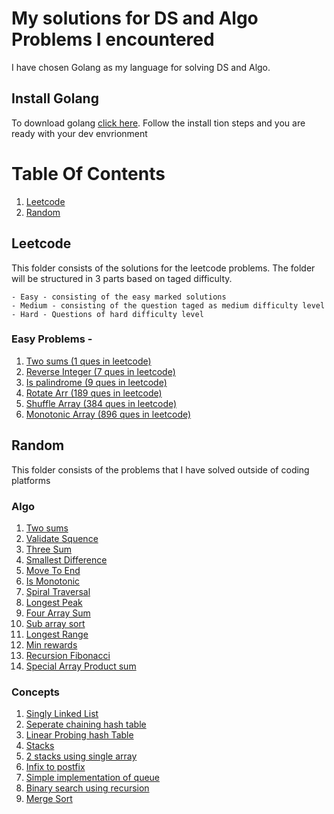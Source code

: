 # My solutions for DS and Algo Problems I encountered
I have chosen Golang as my language for solving DS and Algo.


## Install Golang
To download golang [click here](https://golang.org/doc/install). Follow the install tion steps and you are ready with your dev envrionment

# Table Of Contents
1. [Leetcode](#Leetcode)
2. [Random](#Random)

## Leetcode
This folder consists of the solutions for the leetcode problems. The folder will be structured in 3 parts based on taged difficulty. 

    - Easy - consisting of the easy marked solutions
    - Medium - consisting of the question taged as medium difficulty level
    - Hard - Questions of hard difficulty level

### Easy Problems - 
1) [Two sums (1 ques in leetcode)](leetcode/Arrays/Easy/1twoSums.go)
2) [Reverse Integer (7 ques in leetcode)](leetcode/Arrays/Easy/7reverseInteger.go)
3) [Is palindrome (9 ques in leetcode)](leetcode/Arrays/Easy/9isPalindrome.go)
4) [Rotate Arr (189 ques in leetcode)](leetcode/Arrays/Easy/189rotateArr.go)
5) [Shuffle Array (384 ques in leetcode)](leetcode/Arrays/Easy/384shuffleArray.go)
6) [Monotonic Array (896 ques in leetcode)](leetcode/Arrays/Easy/896Monotonic.go)

## Random
This folder consists of the problems that I have solved outside of coding platforms
### Algo
1) [Two sums](Random/Algo/Arrays/twoSums.go)
2) [Validate Squence](Random/Algo/Arrays/validateSequence.go)
3) [Three Sum](Random/Algo/Arrays/threeNumSum.go)
4) [Smallest Difference](Random/Algo/Arrays/smallestDiff.go)
5) [Move To End](Random/Algo/Arrays/moveToEnd.go)
6) [Is Monotonic](Random/Algo/Arrays/monotonic.go)
7) [Spiral Traversal](Random/Algo/Arrays/spiralTraverse.go)
8) [Longest Peak](Random/Algo/Arrays/longestPeak.go)
9) [Four Array Sum](Random/Algo/Arrays/fourSum.go)
10) [Sub array sort](Random/Algo/Arrays/subArr.go)
11) [Longest Range](Random/Algo/Arrays/longestRange.go)
12) [Min rewards](Random/Algo/Arrays/minRewards.go)
13) [Recursion Fibonacci](Random/Algo/Recursion/fib.go)
14) [Special Array Product sum](Random/Algo/Recursion/productSum.go)
### Concepts
1) [Singly Linked List](Random/linked-list/singlyLinkedList.go)
2) [Seperate chaining hash table](Random/HashTable/seperateChaining.go)
3) [Linear Probing hash Table](Random/HashTable/openAddressingLinearProbing.go)
4) [Stacks](Random/stack/stack.go)
5) [2 stacks using single array](Random/stack/2stack.go)
6) [Infix to postfix](Random/stack/infixToPostfix.go)
7) [Simple implementation of queue](Random/queue/queue.go)
8)  [Binary search using recursion](Random/DC/Search/binarySearch.go)
9) [Merge Sort](Random/DC/Sort/mergeSort.go)
